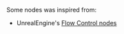 Some nodes was inspired from:
- UnrealEngine's [Flow Control nodes](https://docs.unrealengine.com/5.1/en-US/flow-control-in-unreal-engine/)